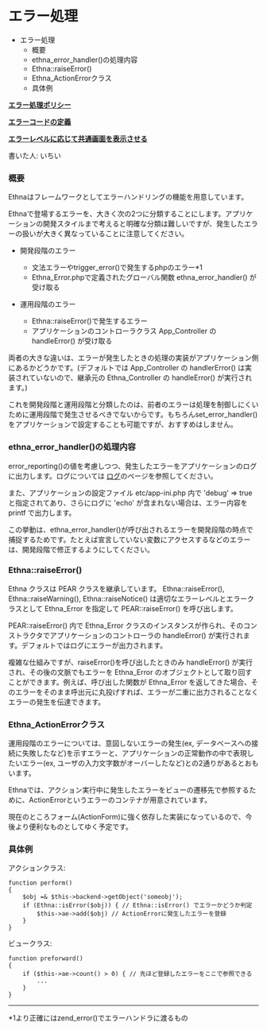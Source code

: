 # エラー処理
- エラー処理 
  - 概要 
  - ethna\_error\_handler()の処理内容 
  - Ethna::raiseError() 
  - Ethna\_ActionErrorクラス 
  - 具体例 

**[エラー処理ポリシー](ethna-document-dev_guide-error-policy.html "ethna-document-dev\_guide-error-policy (1240d)")**

**[エラーコードの定義](ethna-document-dev_guide-error-definecode.html "ethna-document-dev\_guide-error-definecode (1240d)")**

**[エラーレベルに応じて共通画面を表示させる](ethna-document-dev_guide-error-fatal.html "ethna-document-dev\_guide-error-fatal (1240d)")**

書いた人: いちい

### 概要 [](ethna-document-dev_guide-error.html#p3a024e3 "p3a024e3")

Ethnaはフレームワークとしてエラーハンドリングの機能を用意しています。

Ethnaで登場するエラーを、大きく次の2つに分類することにします。アプリケーションの開発スタイルまで考えると明確な分類は難しいですが、発生したエラーの扱いが大きく異なっていることに注意してください。

- 開発段階のエラー
  - 文法エラーやtrigger\_error()で発生するphpのエラー\*1
  - Ethna\_Error.phpで定義されたグローバル関数 ethna\_error\_handler() が受け取る

- 運用段階のエラー
  - Ethna::raiseError()で発生するエラー
  - アプリケーションのコントローラクラス App\_Controller の handleError() が受け取る

両者の大きな違いは、エラーが発生したときの処理の実装がアプリケーション側にあるかどうかです。(デフォルトでは App\_Controller の handlerError() は実装されていないので、継承元の Ethna\_Controller の handleError() が実行されます。)

これを開発段階と運用段階と分類したのは、前者のエラーは処理を制御しにくいために運用段階で発生させるべきでないからです。もちろんset\_error\_handler()をアプリケーションで設定することも可能ですが、おすすめはしません。

### ethna\_error\_handler()の処理内容 [](ethna-document-dev_guide-error.html#v73e3d6b "v73e3d6b")

error\_reporting()の値を考慮しつつ、発生したエラーをアプリケーションのログに出力します。ログについては [ログ](ethna-document-dev_guide-log.html "ethna-document-dev\_guide-log (874d)")のページを参照してください。

また、アプリケーションの設定ファイル etc/app-ini.php 内で 'debug' => true と指定されてあり、さらにログに 'echo' が含まれない場合は、エラー内容を printf で出力します。

この挙動は、ethna\_error\_handler()が呼び出されるエラーを開発段階の時点で捕捉するためです。たとえば宣言していない変数にアクセスするなどのエラーは、開発段階で修正するようにしてください。

### Ethna::raiseError() [](ethna-document-dev_guide-error.html#mb1f5a40 "mb1f5a40")

Ethna クラスは PEAR クラスを継承しています。 Ethna::raiseError(), Ethna::raiseWarning(), Ethna::raiseNotice() は適切なエラーレベルとエラークラスとして Ethna\_Error を指定して PEAR::raiseError() を呼び出します。

PEAR::raiseError() 内で Ethna\_Error クラスのインスタンスが作られ、そのコンストラクタでアプリケーションのコントローラの handleError() が実行されます。デフォルトではログにエラーが出力されます。

複雑な仕組みですが、raiseError()を呼び出したときのみ handleError() が実行され、その後の文脈でもエラーを Ethna\_Error のオブジェクトとして取り回すことができます。例えば、呼び出した関数が Ethna\_Error を返してきた場合、そのエラーをそのまま呼出元に丸投げすれば、エラーが二重に出力されることなくエラーの発生を伝達できます。

### Ethna\_ActionErrorクラス [](ethna-document-dev_guide-error.html#ifac3c40 "ifac3c40")

運用段階のエラーについては、意図しないエラーの発生(ex, データベースへの接続に失敗したなど)を示すエラーと、アプリケーションの正常動作の中で表現したいエラー(ex, ユーザの入力文字数がオーバーしたなど)との2通りがあるとおもいます。

Ethnaでは、アクション実行中に発生したエラーをビューの遷移先で参照するために、ActionErrorというエラーのコンテナが用意されています。

現在のところフォーム(ActionForm)に強く依存した実装になっているので、今後より便利なものとしてゆく予定です。

### 具体例 [](ethna-document-dev_guide-error.html#j461fdeb "j461fdeb")

アクションクラス:

    function perform()
    {
        $obj =& $this->backend->getObject('someobj');
        if (Ethna::isError($obj)) { // Ethna::isError() でエラーかどうか判定
            $this->ae->add($obj) // ActionErrorに発生したエラーを登録
        }
    }

ビュークラス:

    function preforward()
    {
        if ($this->ae->count() > 0) { // 先ほど登録したエラーをここで参照できる
            ...
        }
    }


* * *
\*1より正確にはzend\_error()でエラーハンドラに渡るもの  

